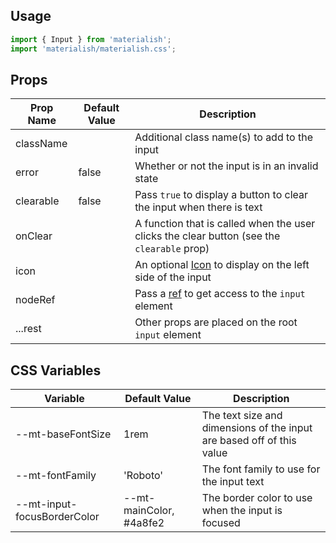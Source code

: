 ## Usage

```jsx
import { Input } from 'materialish';
import 'materialish/materialish.css';
```

## Props

| Prop Name | Default Value | Description                                                                                       |
| --------- | ------------- | ------------------------------------------------------------------------------------------------- |
| className |               | Additional class name(s) to add to the input                                                      |
| error     | false         | Whether or not the input is in an invalid state                                                   |
| clearable | false         | Pass `true` to display a button to clear the input when there is text                             |
| onClear   |               | A function that is called when the user clicks the clear button (see the `clearable` prop)        |
| icon      |               | An optional [Icon](/icons) to display on the left side of the input                               |
| nodeRef   |               | Pass a [ref](https://reactjs.org/docs/refs-and-the-dom.html) to get access to the `input` element |
| ...rest   |               | Other props are placed on the root `input` element                                                |

## CSS Variables

| Variable                    | Default Value           | Description                                                           |
| --------------------------- | ----------------------- | --------------------------------------------------------------------- |
| --mt-baseFontSize           | 1rem                    | The text size and dimensions of the input are based off of this value |
| --mt-fontFamily             | 'Roboto'                | The font family to use for the input text                             |
| --mt-input-focusBorderColor | --mt-mainColor, #4a8fe2 | The border color to use when the input is focused                     |
